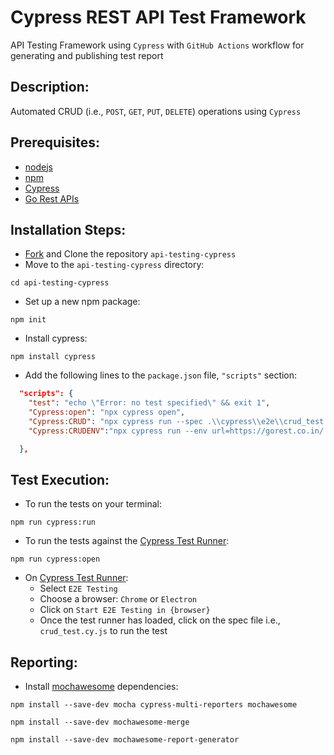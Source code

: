 # Cypress REST API Test Framework

API Testing Framework using `Cypress` with `GitHub Actions` workflow for generating and publishing test report

##  Description:

Automated CRUD (i.e., `POST`, `GET`, `PUT`, `DELETE`) operations using `Cypress`

## Prerequisites:

- [nodejs](https://nodejs.org/en/)
- [npm](https://docs.npmjs.com/about-npm)
- [Cypress](https://www.cypress.io/)
- [Go Rest APIs](https://gorest.co.in)

## Installation Steps:

- [Fork](https://github.com/ashikkumar23/api-testing-cypress/fork) and Clone the repository `api-testing-cypress`
- Move to the `api-testing-cypress` directory:

```commandline
cd api-testing-cypress
```

- Set up a new npm package:

```commandline
npm init
```

- Install cypress:

```commandline
npm install cypress
```

- Add the following lines to the `package.json` file, `"scripts"` section:

```json
  "scripts": {
    "test": "echo \"Error: no test specified\" && exit 1",
    "Cypress:open": "npx cypress open",
    "Cypress:CRUD": "npx cypress run --spec .\\cypress\\e2e\\crud_test.cy.js --browser chrome  --reporter-options reportFilename=Test_Api",
    "Cypress:CRUDENV":"npx cypress run --env url=https://gorest.co.in/ --spec .\\cypress\\e2e\\crud_test.cy.js --browser chrome  --reporter-options reportFilename=Test_Api_With_ENV"

  },
```

## Test Execution:

- To run the tests on your terminal:

```commandline
npm run cypress:run
```

- To run the tests against the [Cypress Test Runner](https://docs.cypress.io/guides/core-concepts/cypress-app#The-Test-Runner):

```commandline
npm run cypress:open
```

- On [Cypress Test Runner](https://docs.cypress.io/guides/core-concepts/cypress-app#The-Launchpad):
  - Select `E2E Testing`
  - Choose a browser: `Chrome` or `Electron`
  - Click on `Start E2E Testing in {browser}`
  - Once the test runner has loaded, click on the spec file i.e., `crud_test.cy.js` to run the test

##  Reporting:

- Install [mochawesome](https://www.npmjs.com/package/mochawesome) dependencies:

```commandline
npm install --save-dev mocha cypress-multi-reporters mochawesome
```

```commandline
npm install --save-dev mochawesome-merge
```

```commandline
npm install --save-dev mochawesome-report-generator
```
